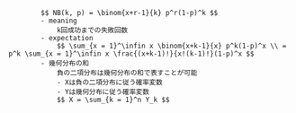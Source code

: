 
            $$ NB(k, p) = \binom{x+r-1}{k} p^r(1-p)^k $$
            - meaning
                k回成功までの失敗回数
            - expectation
                $$ \sum_{x = 1}^\infin x \binom{x+k-1}{x} p^k(1-p)^x \\ = p^k \sum_{x = 1}^\infin x \frac{(x+k-1)!}{x!(k-1)!}(1-p)^x $$
            - 幾何分布の和
                負の二項分布は幾何分布の和で表すことが可能
                - Xは負の二項分布に従う確率変数
                - Yは幾何分布に従う確率変数
                $$ X = \sum_{k = 1}^n Y_k $$